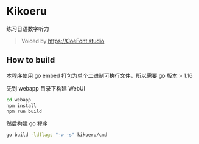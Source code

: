 # Kikoeru

练习日语数字听力

> Voiced by https://CoeFont.studio

## How to build

本程序使用 go embed 打包为单个二进制可执行文件，所以需要 go 版本 > 1.16

先到 webapp 目录下构建 WebUI

```bash
cd webapp
npm install
npm run build
```

然后构建 go 程序

```bash
go build -ldflags "-w -s" kikoeru/cmd
```
